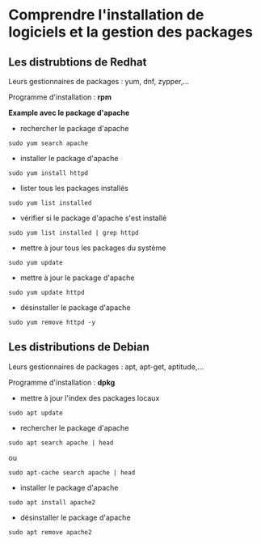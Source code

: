 # Comprendre l'installation de logiciels et la gestion des packages

## Les distrubtions de Redhat

Leurs gestionnaires de packages : yum, dnf, zypper,...

Programme d'installation : **rpm**

**Example avec le package d'apache**

- rechercher le package d'apache

```
sudo yum search apache
```

- installer le package d'apache

```
sudo yum install httpd
```

- lister tous les packages installés

```
sudo yum list installed
```

- vérifier si le package d'apache s'est installé

```
sudo yum list installed | grep httpd
```

- mettre à jour tous les packages du système

```
sudo yum update
```

- mettre à jour le package d'apache

```
sudo yum update httpd
```

- désinstaller le package d'apache

```
sudo yum remove httpd -y
```

## Les distributions de Debian

Leurs gestionnaires de packages : apt, apt-get, aptitude,...

Programme d'installation : **dpkg**

- mettre à jour l'index des packages locaux

```
sudo apt update
```

- rechercher le package d'apache

```
sudo apt search apache | head
```

ou 

```
sudo apt-cache search apache | head
```

- installer le package d'apache

```
sudo apt install apache2
```

- désinstaller le package d'apache

```
sudo apt remove apache2
```